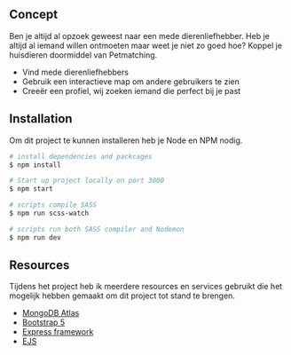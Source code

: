 
## Concept
Ben je altijd al opzoek geweest naar een mede dierenliefhebber. Heb je altijd al iemand willen ontmoeten maar weet je niet zo goed hoe? Koppel je huisdieren doormiddel van Petmatching.

- Vind mede dierenliefhebbers
- Gebruik een interactieve map om andere gebruikers te zien
- Creeër een profiel, wij zoeken iemand die perfect bij je past

## Installation

Om dit project te kunnen installeren heb je Node en NPM nodig.
```bash
# install dependencies and packcages
$ npm install

# Start up project locally on port 3000 
$ npm start

# scripts compile SASS
$ npm run scss-watch

# scripts run both SASS compiler and Nodemon
$ npm run dev
```

## Resources 

Tijdens het project heb ik meerdere resources en services gebruikt die het mogelijk hebben gemaakt om dit project tot stand te brengen.

- [MongoDB Atlas](https://www.mongodb.com/atlas/database)
- [Bootstrap 5](https://getbootstrap.com/docs/5.0/getting-started/introduction/)
- [Express framework](https://expressjs.com/)
- [EJS](https://ejs.co/)